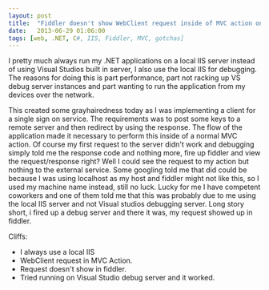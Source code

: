 ```yaml
---
layout: post
title:  "Fiddler doesn't show WebClient request inside of MVC action on IIS"
date:   2013-06-29 01:06:00
tags: [web, .NET, C#, IIS, Fiddler, MVC, gotchas]
---
```


I pretty much always run my .NET applications on a local IIS server instead of using Visual Studios built in server, I also use the local IIS for debugging. The reasons for doing this is part performance, part not racking up VS debug server instances and part wanting to run the application from my devices over the network.

This created some grayhairedness today as I was implementing a client for a single sign on service. The requirements was to post some keys to a remote server and then redirect by using the response. The flow of the application made it necessary to perform this inside of a normal MVC action. Of course my first request to the server didn't work and debugging simply told me the response code and nothing more, fire up fiddler and view the request/response right? Well I could see the request to my action but nothing to the external service. Some googling told me that did could be because I was using localhost as my host and fiddler might not like this, so I used my machine name instead, still no luck. Lucky for me I have competent coworkers and one of them told me that this was probably due to me using the local IIS server and not Visual studios debugging server. Long story short, i fired up a debug server and there it was, my request showed up in fiddler.


Cliffs:
-  I always use a local IIS
-  WebClient request in MVC Action.
-  Request doesn't show in fiddler.
-  Tried running on Visual Studio debug server and it worked.